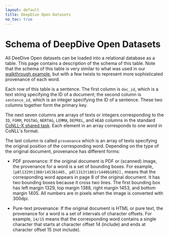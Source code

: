```yaml
---
layout: default
title: DeepDive Open Datasets
no_toc: true
---
```


# Schema of DeepDive Open Datasets

All DeeDive Open datasets can be loaded into a relational database
as a table.
This page contains a description of the schema of this table.
Note that the schema of this table
is very similar to what was used in our
[walkthrough example](../walkthrough.md),
but with a few twists to represent more sophisticated provenance
of each word.

Each row of this table is a sentence.
The first column is `doc_id`, which is a text string
specifying the ID of a document; the second column
is `sentence_id`, which is an integer specifying
the ID of a sentence. These two columns together form the primary
key.

The next seven columns are arrays of texts or integers corresponding
to the `ID`, `FORM`, `POSTAG`, `NERTAG`, `LEMMA`, `DEPREL`, and `HEAD`
columns in the standard [CoNLL-X
shared task](https://code.google.com/p/clearparser/wiki/DataFormat#CoNLL-X_format_(conll)).
Each element in an array corresponds to one word in CoNLL's format.

The last column is called `provenance` which is an array of texts
specifying the original position of the corresponding word. Depending
on the type of the original document, provenance has different forms:

  - PDF provenance: If the original document is PDF or (scanned) image, the
  provenance for a word is a set of bounding boxes. For example,
    `[p8l1329t1388r1453b1405, p8l1313t1861r1440b1892],`
  means that the corresponding word appears in page 8 of the original
  document. It has two bounding boxes because it cross two lines.
  The first bounding box has left margin 1329, top margin 1388, right margin
  1453, and bottom margin 1405. All numbers are in pixels when the image
  is converted with 300dpi.

  - Pure-text provenance: If the original document is HTML or pure text,
  the provenance for a word is a set of intervals of character offsets.
  For example, `14/15` means that the corresponding word contains
  a single character that starts at character offset 14 (include)
  and ends at character offset 15 (not include).

